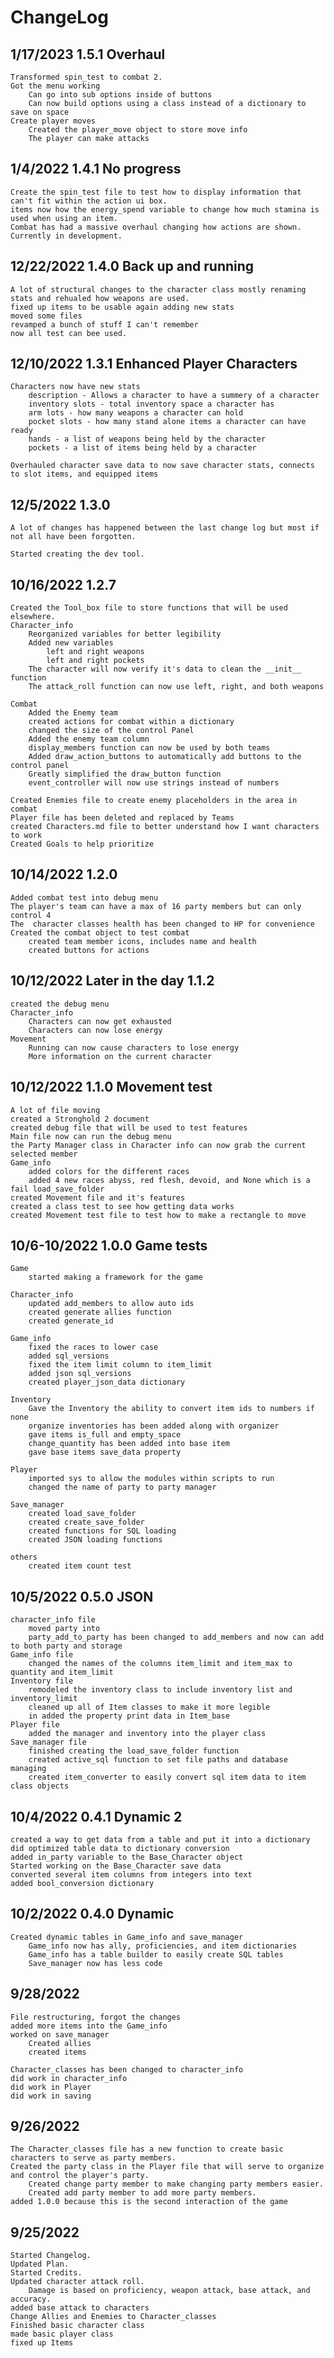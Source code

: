 # ChangeLog

## 1/17/2023 1.5.1 Overhaul

    Transformed spin_test to combat 2.
    Got the menu working
        Can go into sub options inside of buttons
        Can now build options using a class instead of a dictionary to save on space
    Create player moves
        Created the player_move object to store move info
        The player can make attacks

## 1/4/2022 1.4.1 No progress

    Create the spin_test file to test how to display information that can't fit within the action ui box.
    items now how the energy_spend variable to change how much stamina is used when using an item.
    Combat has had a massive overhaul changing how actions are shown. Currently in development.

## 12/22/2022 1.4.0 Back up and running

    A lot of structural changes to the character class mostly renaming stats and rehualed how weapons are used.
    fixed up items to be usable again adding new stats
    moved some files
    revamped a bunch of stuff I can't remember
    now all test can bee used.

## 12/10/2022 1.3.1 Enhanced Player Characters

    Characters now have new stats
        description - Allows a character to have a summery of a character
        inventory slots - total inventory space a character has
        arm lots - how many weapons a character can hold
        pocket slots - how many stand alone items a character can have ready
        hands - a list of weapons being held by the character
        pockets - a list of items being held by a character

    Overhauled character save data to now save character stats, connects to slot items, and equipped items

## 12/5/2022 1.3.0

    A lot of changes has happened between the last change log but most if not all have been forgotten.

    Started creating the dev tool.

## 10/16/2022 1.2.7

    Created the Tool_box file to store functions that will be used elsewhere.
    Character_info
        Reorganized variables for better legibility
        Added new variables
            left and right weapons
            left and right pockets
        The character will now verify it's data to clean the __init__ function
        The attack_roll function can now use left, right, and both weapons

    Combat
        Added the Enemy team
        created actions for combat within a dictionary
        changed the size of the control Panel
        Added the enemy team column
        display_members function can now be used by both teams
        Added draw_action_buttons to automatically add buttons to the control panel
        Greatly simplified the draw_button function
        event_controller will now use strings instead of numbers

    Created Enemies file to create enemy placeholders in the area in combat
    Player file has been deleted and replaced by Teams
    created Characters.md file to better understand how I want characters to work
    Created Goals to help prioritize

## 10/14/2022 1.2.0

    Added combat test into debug menu
    The player's team can have a max of 16 party members but can only control 4
    The  character classes health has been changed to HP for convenience
    Created the combat object to test combat
        created team member icons, includes name and health
        created buttons for actions

## 10/12/2022 Later in the day 1.1.2

    created the debug menu
    Character_info
        Characters can now get exhausted
        Characters can now lose energy
    Movement
        Running can now cause characters to lose energy
        More information on the current character 

## 10/12/2022 1.1.0 Movement test

    A lot of file moving
    created a Stronghold 2 document
    created debug file that will be used to test features
    Main file now can run the debug menu
    the Party Manager class in Character info can now grab the current selected member
    Game_info
        added colors for the different races
        added 4 new races abyss, red flesh, devoid, and None which is a fail load_save_folder
    created Movement file and it's features
    created a class test to see how getting data works
    created Movement test file to test how to make a rectangle to move

## 10/6-10/2022 1.0.0 Game tests

    Game
        started making a framework for the game

    Character_info
        updated add_members to allow auto ids
        created generate allies function
        created generate_id

    Game_info
        fixed the races to lower case
        added sql_versions
        fixed the item limit column to item_limit
        added json sql_versions
        created player_json_data dictionary
    
    Inventory
        Gave the Inventory the ability to convert item ids to numbers if none
        organize inventories has been added along with organizer
        gave items is_full and empty_space
        change_quantity has been added into base item
        gave base items save_data property

    Player
        imported sys to allow the modules within scripts to run
        changed the name of party to party manager
    
    Save_manager
        created load_save_folder
        created create_save_folder
        created functions for SQL loading
        created JSON loading functions

    others
        created item count test

## 10/5/2022 0.5.0 JSON

    character_info file
        moved party into
        party_add_to_party has been changed to add_members and now can add to both party and storage
    Game_info file
        changed the names of the columns item_limit and item_max to quantity and item_limit
    Inventory file
        remodeled the inventory class to include inventory list and inventory_limit
        cleaned up all of Item classes to make it more legible
        in added the property print data in Item_base
    Player file
        added the manager and inventory into the player class
    Save_manager file
        finished creating the load_save_folder function
        created active_sql function to set file paths and database managing
        created item_converter to easily convert sql item data to item class objects

## 10/4/2022 0.4.1 Dynamic 2

    created a way to get data from a table and put it into a dictionary
    did optimized table data to dictionary conversion
    added in_party variable to the Base_Character object
    Started working on the Base_Character save data
    converted several item columns from integers into text
    added bool_conversion dictionary

## 10/2/2022 0.4.0 Dynamic

    Created dynamic tables in Game_info and save_manager
        Game_info now has ally, proficiencies, and item dictionaries
        Game_info has a table builder to easily create SQL tables
        Save_manager now has less code

## 9/28/2022

    File restructuring, forgot the changes
    added more items into the Game_info
    worked on save_manager
        Created allies
        created items

    Character_classes has been changed to character_info
    did work in character_info
    did work in Player
    did work in saving

## 9/26/2022

    The Character_classes file has a new function to create basic characters to serve as party members.
    Created the party class in the Player file that will serve to organize and control the player's party.
        Created change party member to make changing party members easier.
        Created add party member to add more party members.
    added 1.0.0 because this is the second interaction of the game

## 9/25/2022

    Started Changelog.
    Updated Plan.
    Started Credits.
    Updated character attack roll.
        Damage is based on proficiency, weapon attack, base attack, and accuracy. 
    added base attack to characters
    Change Allies and Enemies to Character_classes
    Finished basic character class
    made basic player class
    fixed up Items
